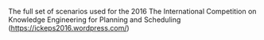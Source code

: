 The full set of scenarios used for the 2016 The International Competition on Knowledge Engineering for Planning and Scheduling (https://ickeps2016.wordpress.com/) 
